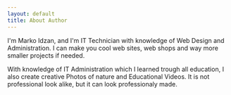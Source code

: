 ```yaml
---
layout: default
title: About Author
---
```

I'm Marko Idzan, and I'm IT Technician with knowledge of Web Design and Administration. I can make you cool web sites, web shops and way more smaller projects if needed.

With knowledge of IT Administration which I learned trough all education, I also create creative Photos of nature and Educational Videos. It is not professional look alike, but it can look professionaly made.
